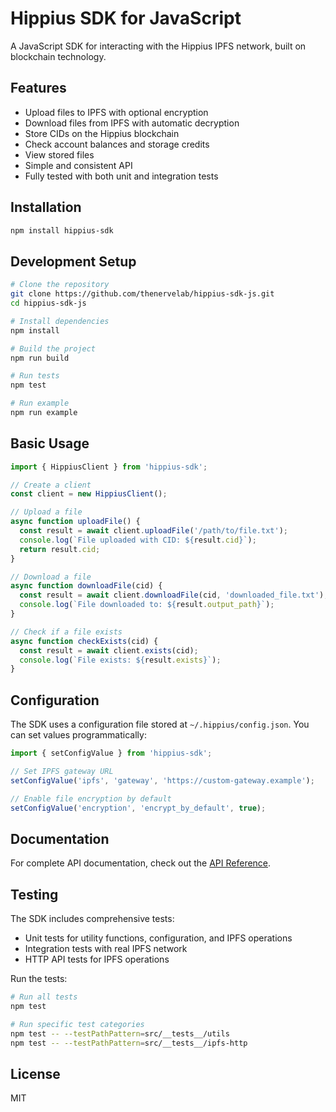 # Hippius SDK for JavaScript

A JavaScript SDK for interacting with the Hippius IPFS network, built on blockchain technology.

## Features

- Upload files to IPFS with optional encryption
- Download files from IPFS with automatic decryption
- Store CIDs on the Hippius blockchain
- Check account balances and storage credits
- View stored files
- Simple and consistent API
- Fully tested with both unit and integration tests

## Installation

```bash
npm install hippius-sdk
```

## Development Setup

```bash
# Clone the repository
git clone https://github.com/thenervelab/hippius-sdk-js.git
cd hippius-sdk-js

# Install dependencies
npm install

# Build the project
npm run build

# Run tests
npm test

# Run example
npm run example
```

## Basic Usage

```javascript
import { HippiusClient } from 'hippius-sdk';

// Create a client
const client = new HippiusClient();

// Upload a file
async function uploadFile() {
  const result = await client.uploadFile('/path/to/file.txt');
  console.log(`File uploaded with CID: ${result.cid}`);
  return result.cid;
}

// Download a file
async function downloadFile(cid) {
  const result = await client.downloadFile(cid, 'downloaded_file.txt');
  console.log(`File downloaded to: ${result.output_path}`);
}

// Check if a file exists
async function checkExists(cid) {
  const result = await client.exists(cid);
  console.log(`File exists: ${result.exists}`);
}
```

## Configuration

The SDK uses a configuration file stored at `~/.hippius/config.json`. You can set values programmatically:

```javascript
import { setConfigValue } from 'hippius-sdk';

// Set IPFS gateway URL
setConfigValue('ipfs', 'gateway', 'https://custom-gateway.example');

// Enable file encryption by default
setConfigValue('encryption', 'encrypt_by_default', true);
```

## Documentation

For complete API documentation, check out the [API Reference](https://docs.hippius.network/api).

## Testing

The SDK includes comprehensive tests:

- Unit tests for utility functions, configuration, and IPFS operations
- Integration tests with real IPFS network
- HTTP API tests for IPFS operations

Run the tests:

```bash
# Run all tests
npm test

# Run specific test categories
npm test -- --testPathPattern=src/__tests__/utils
npm test -- --testPathPattern=src/__tests__/ipfs-http
```

## License

MIT